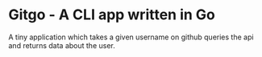 Gitgo - A CLI app written in Go
===

A tiny application which takes a given username on github queries the api
and returns data about the user.
